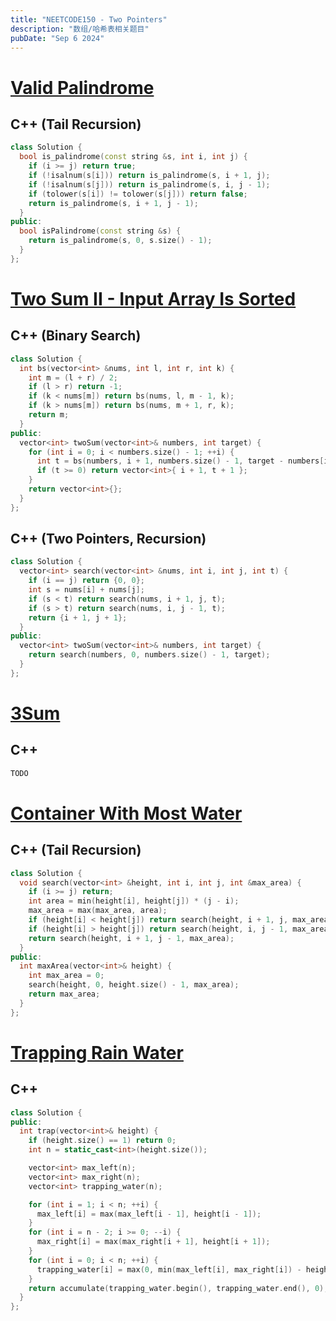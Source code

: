 ```yaml
---
title: "NEETCODE150 - Two Pointers"
description: "数组/哈希表相关题目"
pubDate: "Sep 6 2024"
---
```


# [Valid Palindrome](https://leetcode.com/problems/valid-palindrome)

## C++ (Tail Recursion)
```cpp
class Solution {
  bool is_palindrome(const string &s, int i, int j) {
    if (i >= j) return true;
    if (!isalnum(s[i])) return is_palindrome(s, i + 1, j);
    if (!isalnum(s[j])) return is_palindrome(s, i, j - 1);
    if (tolower(s[i]) != tolower(s[j])) return false;
    return is_palindrome(s, i + 1, j - 1);
  }
public:
  bool isPalindrome(const string &s) {
    return is_palindrome(s, 0, s.size() - 1);
  }
};
```

# [Two Sum II - Input Array Is Sorted](https://leetcode.com/problems/two-sum-ii-input-array-is-sorted)

## C++ (Binary Search)
```cpp
class Solution {
  int bs(vector<int> &nums, int l, int r, int k) {
    int m = (l + r) / 2;
    if (l > r) return -1;
    if (k < nums[m]) return bs(nums, l, m - 1, k);
    if (k > nums[m]) return bs(nums, m + 1, r, k);
    return m;
  }
public:
  vector<int> twoSum(vector<int>& numbers, int target) {
    for (int i = 0; i < numbers.size() - 1; ++i) {
      int t = bs(numbers, i + 1, numbers.size() - 1, target - numbers[i]);
      if (t >= 0) return vector<int>{ i + 1, t + 1 };
    }
    return vector<int>{};
  }
};
```

## C++ (Two Pointers, Recursion)

```cpp
class Solution {
  vector<int> search(vector<int> &nums, int i, int j, int t) {
    if (i == j) return {0, 0};
    int s = nums[i] + nums[j];
    if (s < t) return search(nums, i + 1, j, t);
    if (s > t) return search(nums, i, j - 1, t);
    return {i + 1, j + 1};
  }
public:
  vector<int> twoSum(vector<int>& numbers, int target) {
    return search(numbers, 0, numbers.size() - 1, target);
  }
};
```

# [3Sum](https://leetcode.com/problems/3sum)

## C++

```cpp
TODO
```

# [Container With Most Water](https://leetcode.com/problems/container-with-most-water/)

## C++ (Tail Recursion)

```cpp
class Solution {
  void search(vector<int> &height, int i, int j, int &max_area) {
    if (i >= j) return;
    int area = min(height[i], height[j]) * (j - i);
    max_area = max(max_area, area);
    if (height[i] < height[j]) return search(height, i + 1, j, max_area);
    if (height[i] > height[j]) return search(height, i, j - 1, max_area);
    return search(height, i + 1, j - 1, max_area);
  }
public:
  int maxArea(vector<int>& height) {
    int max_area = 0;
    search(height, 0, height.size() - 1, max_area);
    return max_area;
  }
};
```

# [Trapping Rain Water](https://leetcode.com/problems/trapping-rain-water/)

## C++
```cpp
class Solution {
public:
  int trap(vector<int>& height) {
    if (height.size() == 1) return 0;
    int n = static_cast<int>(height.size());

    vector<int> max_left(n);
    vector<int> max_right(n);
    vector<int> trapping_water(n);

    for (int i = 1; i < n; ++i) {
      max_left[i] = max(max_left[i - 1], height[i - 1]);
    }
    for (int i = n - 2; i >= 0; --i) {
      max_right[i] = max(max_right[i + 1], height[i + 1]);
    }
    for (int i = 0; i < n; ++i) {
      trapping_water[i] = max(0, min(max_left[i], max_right[i]) - height[i]);
    }
    return accumulate(trapping_water.begin(), trapping_water.end(), 0);
  }
};
```